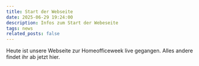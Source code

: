 ```yaml
---
title: Start der Webseite
date: 2025-06-29 19:24:00
description: Infos zum Start der Webeseite
tags: news
related_posts: false
---
```


Heute ist unsere Webseite zur Homeofficeweek live gegangen. Alles andere findet ihr ab jetzt hier.